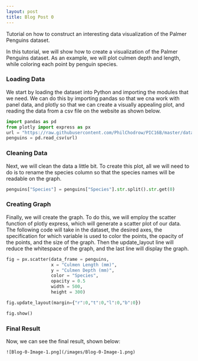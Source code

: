 ```yaml
---
layout: post
title: Blog Post 0
---
```


Tutorial on how to construct an interesting data visualization of the Palmer Penguins dataset.

In this tutorial, we will show how to create a visualization of the Palmer Penguins dataset.  As an example, we will plot culmen depth and length, while coloring each point by penguin species.

### Loading Data

We start by loading the dataset into Python and importing the modules that we need.  We can do this by importing pandas so that we cna work with panel data, and plotly so that we can create a visually appealing plot, and reading the data from a csv file on the website as shown below.

```python 
import pandas as pd
from plotly import express as px
url = "https://raw.githubusercontent.com/PhilChodrow/PIC16B/master/datasets/palmer_penguins.csv"
penguins = pd.read_csv(url)
```

### Cleaning Data

Next, we will clean the data a little bit.  To create this plot, all we will need to do is to rename the species column so that the species names will be readable on the graph.

```python
penguins["Species"] = penguins["Species"].str.split().str.get(0)
```

### Creating Graph

Finally, we will create the graph.  To do this, we will employ the scatter function of plotly express, which will generate a scatter plot of our data.  The following code will take in the dataset, the desired axes, the specification for which variable is used to color the points, the opacity of the points, and the size of the graph.  Then the update_layout line will reduce the whitespace of the graph, and the last line will display the graph.

```python
fig = px.scatter(data_frame = penguins,
                 x = "Culmen Length (mm)",
                 y = "Culmen Depth (mm)",
                 color = "Species",
                 opacity = 0.5
                 width = 500,
                 height = 300)

fig.update_layout(margin={"r":0,"t":0,"l":0,"b":0})

fig.show()
```

### Final Result

Now, we can see the final result, shown below:

```
![Blog-0-Image-1.png](/images/Blog-0-Image-1.png)
```